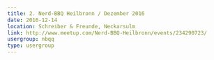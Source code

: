 ```yaml
---
title: 2. Nerd-BBQ Heilbronn / Dezember 2016
date: 2016-12-14
location: Schreiber & Freunde, Neckarsulm
link: http://www.meetup.com/Nerd-BBQ-Heilbronn/events/234290723/
usergroup: nbqq
type: usergroup
---
```

